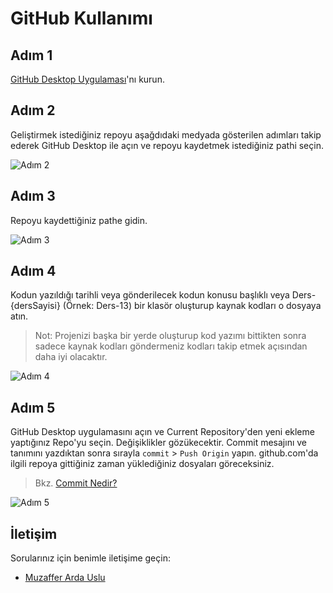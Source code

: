 # GitHub Kullanımı

## Adım 1

[GitHub Desktop Uygulaması](https://desktop.github.com/)'nı kurun.

## Adım 2 
Geliştirmek istediğiniz repoyu aşağdıdaki medyada gösterilen adımları takip ederek GitHub Desktop ile açın ve repoyu kaydetmek istediğiniz pathi seçin.


![Adım 2](https://user-images.githubusercontent.com/53192718/97290697-f6667d80-1859-11eb-96bc-9b7c4628e978.gif)

## Adım 3
Repoyu kaydettiğiniz pathe gidin.

![Adım 3](https://user-images.githubusercontent.com/53192718/97290784-17c76980-185a-11eb-9230-bf49eb610515.gif)

## Adım 4
Kodun yazıldığı tarihli veya gönderilecek kodun konusu başlıklı veya Ders-{dersSayisi} (Örnek: Ders-13) bir klasör oluşturup kaynak kodları o dosyaya atın.

> Not: Projenizi başka bir yerde oluşturup kod yazımı bittikten sonra sadece kaynak kodları göndermeniz kodları takip etmek açısından daha iyi olacaktır.

![Adım 4](https://user-images.githubusercontent.com/53192718/97291089-80aee180-185a-11eb-85c1-2d762195b1f5.gif)

## Adım 5

GitHub Desktop uygulamasını açın ve Current Repository'den yeni ekleme yaptığınız Repo'yu seçin. 
Değişiklikler gözükecektir.
Commit mesajını ve tanımını yazdıktan sonra sırayla ``commit`` > ``Push Origin`` yapın. 
github.com'da ilgili repoya gittiğiniz zaman yüklediğiniz dosyaları göreceksiniz.

> Bkz. [Commit Nedir?](https://en.wikipedia.org/wiki/Commit_(version_control))

![Adım 5](https://user-images.githubusercontent.com/53192718/97291758-645f7480-185b-11eb-999d-b813635279dc.gif)


## İletişim
Sorularınız için benimle iletişime geçin:
* [Muzaffer Arda Uslu](https://github.com/ardasdasdas)

